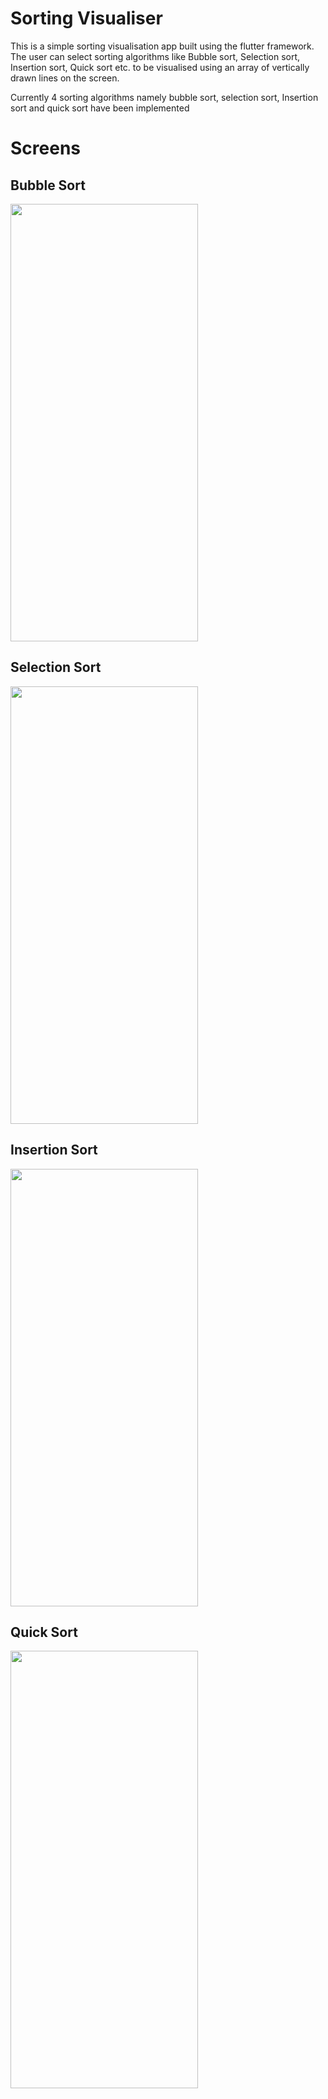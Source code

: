 # Sorting Visualiser
<p>This is a simple sorting visualisation app built using the flutter framework.
The user can select sorting algorithms like Bubble sort, Selection sort, Insertion sort, Quick sort etc. to be visualised using an array of vertically drawn lines on the screen.</p>
<p>Currently 4 sorting algorithms namely bubble sort, selection sort, Insertion sort and quick sort have been implemented 

# Screens

<h2>Bubble Sort</h2>
<img src = "Screens/Bubble.gif" width = 300 height = 700>
<br>
<h2>Selection Sort</h2>
<img src = "Screens/Selection.gif" width = 300 height = 700>
<br>
<h2>Insertion Sort</h2>
<img src = "Screens/Insertion.gif" width = 300 height = 700>
<br>
<h2>Quick Sort</h2>
<img src = "Screens/Quick.gif" width = 300 height = 700>

